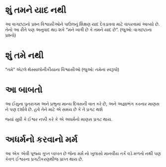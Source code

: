 # શું તમને યાદ નથી 

 આ વાગછટાનો પ્રશ્ન વિશ્વાસીઓને પાઉલનું શિક્ષણ યાદ દેવડાવવા માટે વાપરવામાં આવ્યો છે. તેનો આ રીતે પણ અનુવાદ થઇ શકે “મને ખાત્રી છે કે તમને યાદ છે”. (જુઓ: વાગછટાના પ્રશ્નો)
# શું તમે નથી 

 “તમે” એટલે થેસ્સાલોનીકીયાના વિશ્વાસીઓ (જુઓ: તમેના સ્વરૂપો) 
# આ બાબતો 

 આ ઈસુના પુનરાગમ અને પ્રભુના માન્ય દિવસની વાત કરે છે, અને અજ્ઞાભંગ કરનાર માણસ ને પણ દર્શાવે છે. હવે તેને માટે એ સમય છે કે તે પ્રગટ થશે

જ્યાં સુધી કે ઈશ્વર નક્કી કરે કે એ અધર્મનો માણસ પ્રગટ થાય.
# અધર્મનો કરવાનો મર્મ 

 આ એક એવી પૂજ્ય ગુપ્ત બાબત છે જેના મર્મ નો ખુલાસો માનવીય તર્ક વડે મળતો નથી પણ કેવળ ઈશ્વરના પ્રગટીકરણથીજ પ્રાપ્ત થાય છે. 